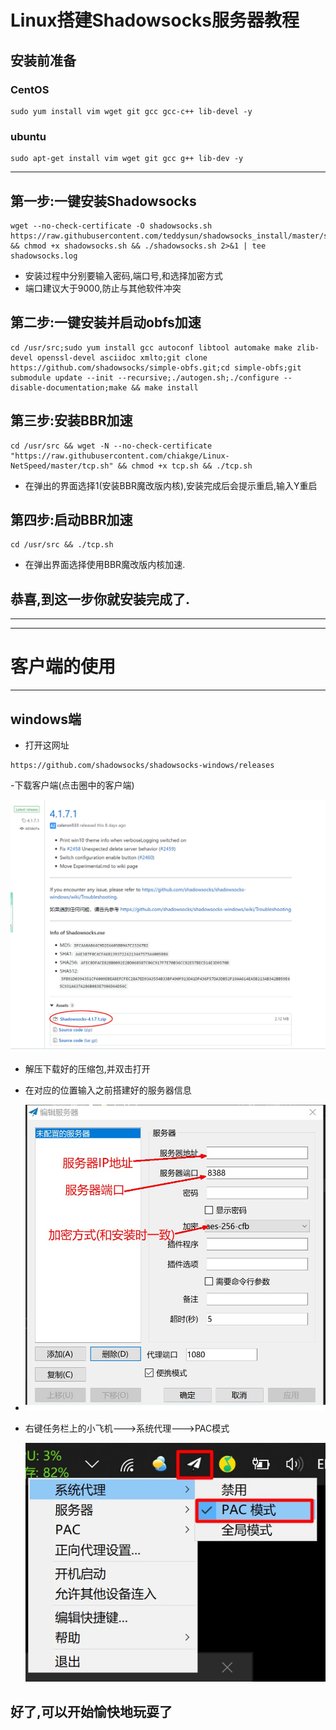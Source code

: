 # Linux搭建Shadowsocks服务器教程

## 安装前准备



### CentOS

```
sudo yum install vim wget git gcc gcc-c++ lib-devel -y
```



### ubuntu

```
sudo apt-get install vim wget git gcc g++ lib-dev -y
```



---





## 第一步:一键安装Shadowsocks



```
wget --no-check-certificate -O shadowsocks.sh https://raw.githubusercontent.com/teddysun/shadowsocks_install/master/shadowsocks.sh && chmod +x shadowsocks.sh && ./shadowsocks.sh 2>&1 | tee shadowsocks.log
```

- 安装过程中分别要输入密码,端口号,和选择加密方式
- 端口建议大于9000,防止与其他软件冲突







## 第二步:一键安装并启动obfs加速



```
cd /usr/src;sudo yum install gcc autoconf libtool automake make zlib-devel openssl-devel asciidoc xmlto;git clone https://github.com/shadowsocks/simple-obfs.git;cd simple-obfs;git submodule update --init --recursive;./autogen.sh;./configure --disable-documentation;make && make install
```







## 第三步:安装BBR加速



```
cd /usr/src && wget -N --no-check-certificate "https://raw.githubusercontent.com/chiakge/Linux-NetSpeed/master/tcp.sh" && chmod +x tcp.sh && ./tcp.sh
```

- 在弹出的界面选择1(安装BBR魔改版内核),安装完成后会提示重启,输入Y重启







## 第四步:启动BBR加速



```
cd /usr/src && ./tcp.sh
```

- 在弹出界面选择使用BBR魔改版内核加速.







## 恭喜,到这一步你就安装完成了.

---

---





# 客户端的使用

---



## windows端



- 打开这网址

```
https://github.com/shadowsocks/shadowsocks-windows/releases
```



-下载客户端(点击圈中的客户端)

![](./image.jpg)





- 解压下载好的压缩包,并双击打开

- 在对应的位置输入之前搭建好的服务器信息
- ![](./client.jpg)









- 右键任务栏上的小飞机--->系统代理--->PAC模式

  ![](./ss.jpg)







## 好了,可以开始愉快地玩耍了